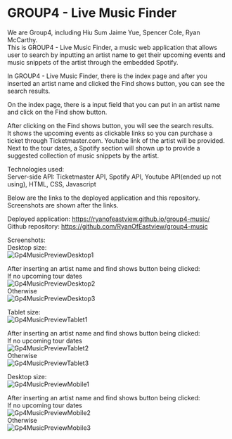 # GROUP4 - Live Music Finder	

We are Group4, including Hiu Sum Jaime Yue, Spencer Cole, Ryan McCarthy.		          
This is GROUP4 - Live Music Finder, a music web application that allows
 user to search by inputting an artist name to get their upcoming events and music snippets of the artist through 
the embedded Spotify.    	

In GROUP4 - Live Music Finder, there is the index page and after you inserted an artist name and clicked the Find shows button, you can see the search results.           
          
On the index page, there is a input field that you can put in an artist name and click on the Find show button.          
          
After clicking on the Find shows button, you will see the search results.  
It shows the upcoming events as clickable links so you can purchase a ticket through Ticketmaster.com. 
Youtube link of the artist will be provided. Next to the tour dates, a Spotify section will shown up to provide 
a suggested collection of music snippets by the artist. 

Technologies used:     
Server-side API: Ticketmaster API, Spotify API, Youtube API(ended up not using), HTML, CSS, Javascript     
     
Below are the links to the deployed application and this repository. Screenshots are shown after the links.

Deployed application: https://ryanofeastview.github.io/group4-music/      
Github repository: https://github.com/RyanOfEastview/group4-music	  

Screenshots:     
Desktop size: 	      
![Gp4MusicPreviewDesktop1](https://github.com/RyanOfEastview/group4-music/blob/main/screenshots/Gp4MusicPreviewDesktop1.jpg "Gp4MusicPreviewDesktop1")           

After inserting an artist name and find shows button being clicked:     
If no upcoming tour dates     
![Gp4MusicPreviewDesktop2](https://github.com/RyanOfEastview/group4-music/blob/main/screenshots/Gp4MusicPreviewDesktop2.jpg "Gp4MusicPreviewDesktop2")            
Otherwise            
![Gp4MusicPreviewDesktop3](https://github.com/RyanOfEastview/group4-music/blob/main/screenshots/Gp4MusicPreviewDesktop3.jpg "Gp4MusicPreviewDesktop3")          

Tablet size: 	      
![Gp4MusicPreviewTablet1](https://github.com/RyanOfEastview/group4-music/blob/main/screenshots/Gp4MusicPreviewTablet1.jpg "Gp4MusicPreviewTablet1")           

After inserting an artist name and find shows button being clicked:     
If no upcoming tour dates     
![Gp4MusicPreviewTablet2](https://github.com/RyanOfEastview/group4-music/blob/main/screenshots/Gp4MusicPreviewTablet2.jpg "Gp4MusicPreviewTablet2")            
Otherwise            
![Gp4MusicPreviewTablet3](https://github.com/RyanOfEastview/group4-music/blob/main/screenshots/Gp4MusicPreviewTablet3.jpg "Gp4MusicPreviewTablet3")          

Desktop size: 	      
![Gp4MusicPreviewMobile1](https://github.com/RyanOfEastview/group4-music/blob/main/screenshots/Gp4MusicPreviewMobile1.jpg "Gp4MusicPreviewMobile1")           

After inserting an artist name and find shows button being clicked:     
If no upcoming tour dates     
![Gp4MusicPreviewMobile2](https://github.com/RyanOfEastview/group4-music/blob/main/screenshots/Gp4MusicPreviewTablet2.jpg "Gp4MusicPreviewMobile2")            
Otherwise            
![Gp4MusicPreviewMobile3](https://github.com/RyanOfEastview/group4-music/blob/main/screenshots/Gp4MusicPreviewTablet3.jpg "Gp4MusicPreviewMobile3")          

